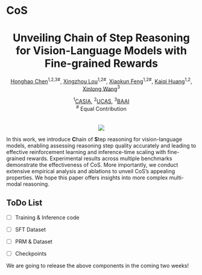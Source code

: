 # CoS
<div align="center">

<h1>Unveiling Chain of Step Reasoning for Vision-Language Models with Fine-grained Rewards</h1>

[Honghao Chen](https://scholar.google.com.hk/citations?user=j_yFqlsAAAAJ&hl=zh-CN)<sup>1,2,3#</sup>, [Xingzhou Lou](https://scholar.google.com.hk/citations?hl=zh-CN&user=vqrGnsQAAAAJ)<sup>1,2#</sup>, [Xiaokun Feng](https://scholar.google.com.hk/citations?hl=zh-CN&user=NqXtIPIAAAAJ)<sup>1,2#</sup>, [Kaiqi Huang](https://scholar.google.com.hk/citations?hl=zh-CN&user=caQ-OmYAAAAJ)<sup>1,2</sup>, [Xinlong Wang](https://scholar.google.com/citations?hl=zh-CN&user=DPz0DjYAAAAJ&view_op=list_works&sortby=pubdate/)<sup>3</sup>

<sup>1</sup>[CASIA](http://english.ia.cas.cn/), <sup>2</sup>[UCAS](https://english.ucas.ac.cn/), <sup>3</sup>[BAAI](https://www.baai.ac.cn/english.html)<br><sup>#</sup> Equal Contribution <br>
<br><br><image src="assets/model_overview.png"/>

</div>

In this work, we introduce **C**hain of **S**tep reasoning for vision-language models, enabling assessing reasoning step quality accurately and leading to effective reinforcement learning and inference-time scaling with fine-grained rewards. Experimental results across multiple benchmarks demonstrate the effectiveness of CoS. More importantly, we conduct extensive empirical analysis and ablations to unveil CoS’s appealing properties. We hope this paper offers insights into more complex multi-modal reasoning.



## ToDo List 

- [ ] Training & Inference code
- [ ] SFT Dataset
- [ ] PRM & Dataset
- [ ] Checkpoints

 

We are going to release the above components in the coming two weeks!
